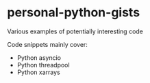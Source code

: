 # personal-python-gists
Various examples of potentially interesting code

Code snippets mainly cover:
* Python asyncio
* Python threadpool
* Python xarrays
